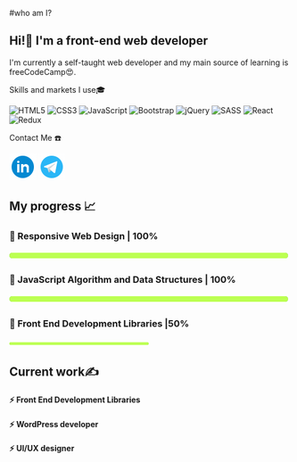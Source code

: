 #who am I? 
<!-- <img align="center" src="https://github.com/fatemehIr/fatemehIr/assets/141597432/47a26da7-7261-4e9f-b8b9-8eb860a6f303" alt="just for fun :D"> -->
<!--from Universe.Earth import Human

class fatemeh(Human):
    full_name = "fatemeh Irani"
    age = 21 ;)
    education = "Computer Engineering"

    programming_lang = ["javaScript"]
    frameworks/library= [React.js", "Angular.js", Vue.js"]

    Favorites = [
        "Computer",
        "programming", 
        "book", 
        "writing",
        "Music",
    ]
    Learning = [
        "Computer Engineering",
        "design patterns",
        "Front End Development"
    ]
    working_on = ["level up my skills", "junior"]
    -->

<h2 align="left">Hi!👋 I'm a front-end web developer</h2>
<p align="left">I'm currently a self-taught web developer and my main source of learning is freeCodeCamp😍.</p>
<p align="left">Skills and markets I use🎓</p>

![HTML5](https://img.shields.io/badge/html5-%23E34F26.svg?style=for-the-badge&logo=html5&logoColor=white) ![CSS3](https://img.shields.io/badge/css3-%231572B6.svg?style=for-the-badge&logo=css3&logoColor=white) ![JavaScript](https://img.shields.io/badge/javascript-%23323330.svg?style=for-the-badge&logo=javascript&logoColor=%23F7DF1E) ![Bootstrap](https://img.shields.io/badge/bootstrap-%238511FA.svg?style=for-the-badge&logo=bootstrap&logoColor=white) ![jQuery](https://img.shields.io/badge/jquery-%230769AD.svg?style=for-the-badge&logo=jquery&logoColor=white) ![SASS](https://img.shields.io/badge/SASS-hotpink.svg?style=for-the-badge&logo=SASS&logoColor=white) ![React](https://img.shields.io/badge/react-%2320232a.svg?style=for-the-badge&logo=react&logoColor=%2361DAFB) ![Redux](https://img.shields.io/badge/redux-%23593d88.svg?style=for-the-badge&logo=redux&logoColor=white)
<p align="left">Contact Me ☎️</p>
<a href="https://www.linkedin.com/in/fatemeh-irani-35442520a/"><img src="https://github.com/fatemehIr/fatemehIr/blob/main/image/icons8-linkedin.gif?raw=true"></a>
<a href="https://t.me/FatemehIr/"><img src="https://github.com/fatemehIr/fatemehIr/blob/main/image/icons8-telegram-app.gif?raw=true"></a>
<h2 align="left">My progress 📈</h2>
<h3 align="left">🎯 Responsive Web Design | 100%</h3> <img src="https://github.com/fatemehIr/fatemehIr/blob/main/image/bar.png?raw=true">
<h3 align="left">🎯 JavaScript Algorithm and Data Structures | 100%</h3> <img src="https://github.com/fatemehIr/fatemehIr/blob/main/image/bar.png?raw=true">
<h3 align="left">🎯 Front End Development Libraries |50%</h3> <img src="https://github.com/fatemehIr/fatemehIr/blob/main/image/bar.png?raw=true" hieght="16px" width="250px">
<h2 align="left">Current work✍️</h2>
<h4 align="left">⚡ Front End Development Libraries</h4>
<h4 align="left">⚡ WordPress developer</h4>
<h4 align="left">⚡ UI/UX designer</h4>


